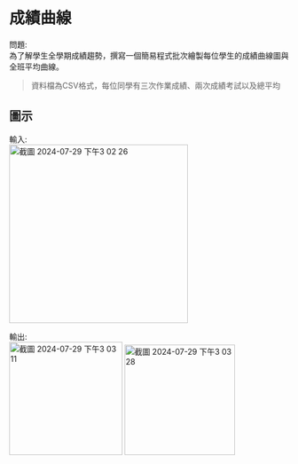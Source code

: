 # 成績曲線

問題:<br>
為了解學生全學期成績趨勢，撰寫一個簡易程式批次繪製每位學生的成績曲線圖與全班平均曲線。<br>
> 資料檔為CSV格式，每位同學有三次作業成績、兩次成績考試以及總平均

## 圖示
輸入:<br>
<img width="322" alt="截圖 2024-07-29 下午3 02 26" src="https://github.com/user-attachments/assets/2f7261b9-c3e8-4509-857b-cb8bd9b042af">

輸出:<br>
<img width="204" alt="截圖 2024-07-29 下午3 03 11" src="https://github.com/user-attachments/assets/04c7878c-6627-4024-82fd-58aaf8acd840">
<img width="199" alt="截圖 2024-07-29 下午3 03 28" src="https://github.com/user-attachments/assets/54fbd672-54da-4b3c-a8d8-c64c916859cc">
